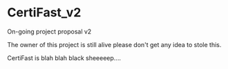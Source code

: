 # CertiFast_v2
On-going project proposal v2

The owner of this project is still alive please don't get any idea to stole this.

CertiFast is blah blah black sheeeeep....

